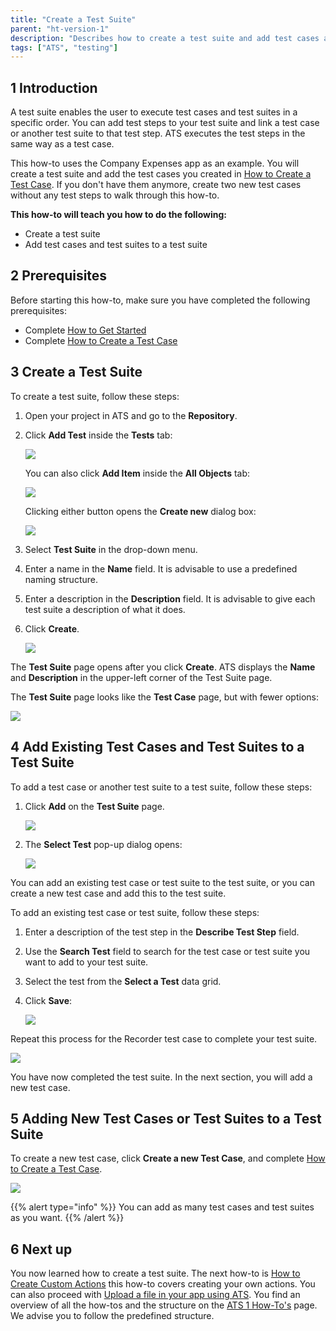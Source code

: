 ```yaml
---
title: "Create a Test Suite"
parent: "ht-version-1"
description: "Describes how to create a test suite and add test cases and test suites to your test suite."
tags: ["ATS", "testing"]
---
```


## 1 Introduction

A test suite enables the user to execute test cases and test suites in a specific order. You can add test steps to your test suite and link a test case or another test suite to that test step. ATS executes the test steps in the same way as a test case.

This how-to uses the Company Expenses app as an example. You will create a test suite and add the test cases you created in [How to Create a Test Case](create-a-test-case). If you don't have them anymore, create two new test cases without any test steps to walk through this how-to. 

**This how-to will teach you how to do the following:**

* Create a test suite
* Add test cases and test suites to a test suite

## 2 Prerequisites

Before starting this how-to, make sure you have completed the following prerequisites:

* Complete [How to Get Started](getting-started)
* Complete [How to Create a Test Case](create-a-test-case)

## 3 Create a Test Suite

To create a test suite, follow these steps:

1.  Open your project in ATS and go to the **Repository**.
2.  Click **Add Test** inside the **Tests** tab:
    
    ![](attachments/create-a-test-suite/repository-add-test.png)

    You can also click **Add Item** inside the **All Objects** tab:
    
    ![](attachments/create-a-test-suite/repository-add-item.png)

    Clicking either button opens the **Create new** dialog box:
    
    ![](attachments/create-a-test-suite/repository-create-new.png)

3.  Select **Test Suite** in the drop-down menu.
4.  Enter a name in the **Name** field. It is advisable to use a predefined naming structure.
5.  Enter a description in the **Description** field. It is advisable to give each test suite a description of what it does.
6.  Click **Create**.
    
    ![](attachments/create-a-test-suite/repository-create-new-test-suite.png)

The **Test Suite** page opens after you click **Create**. ATS displays the **Name** and **Description** in the upper-left corner of the Test Suite page.

The **Test Suite** page looks like the **Test Case** page, but with fewer options:
    
![](attachments/create-a-test-suite/repository-test-suite-page.png)
    
## 4 Add Existing Test Cases and Test Suites to a Test Suite

To add a test case or another test suite to a test suite, follow these steps:

1.  Click **Add** on the **Test Suite** page.
    
    ![](attachments/create-a-test-suite/repository-test-suite-page-add.png)

2.  The **Select Test** pop-up dialog opens:
    
    ![](attachments/create-a-test-suite/repository-select-test.png)

You can add an existing test case or test suite to the test suite, or you can create a new test case and add this to the test suite.
  
To add an existing test case or test suite, follow these steps:

1.  Enter a description of the test step in the **Describe Test Step** field.
2.  Use the **Search Test** field to search for the test case or test suite you want to add to your test suite.
3.  Select the test from the **Select a Test** data grid. 
4.  Click **Save**:
    
    ![](attachments/create-a-test-suite/test-suite-page-select-test.png)

Repeat this process for the Recorder test case to complete your test suite.

![](attachments/create-a-test-suite/test-suite-page-complete.png)

You have now completed the test suite. In the next section, you will add a new test case.

## 5 Adding New Test Cases or Test Suites to a Test Suite

To create a new test case, click **Create a new Test Case**, and complete [How to Create a Test Case](create-a-test-case).
    
![](attachments/create-a-test-suite/test-suite-page-select-test-new.png)

{{% alert type="info" %}}
You can add as many test cases and test suites as you want. 
{{% /alert %}}

## 6 Next up

You now learned how to create a test suite. The next how-to is [How to Create Custom Actions](create-custom-actions) this how-to covers creating your own actions. You can also proceed with [Upload a file in your app using ATS](upload-file-using-ats-1). You find an overview of all the how-tos and the structure on the [ATS 1 How-To's](ht-version-1) page. We advise you to follow the predefined structure. 